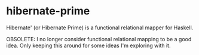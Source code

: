hibernate-prime
==========

Hibernate' (or Hibernate Prime) is a functional relational mapper for Haskell.

OBSOLETE: I no longer consider functional relational mapping to be a good idea.  Only keeping this around for some ideas I'm exploring with it.
